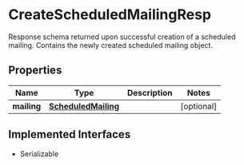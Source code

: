 

# CreateScheduledMailingResp

Response schema returned upon successful creation of a scheduled mailing. Contains the newly created scheduled mailing object.

## Properties

| Name | Type | Description | Notes |
|------------ | ------------- | ------------- | -------------|
|**mailing** | [**ScheduledMailing**](ScheduledMailing.md) |  |  [optional] |


## Implemented Interfaces

* Serializable


